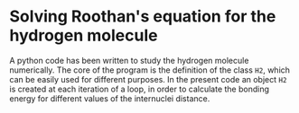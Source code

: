 # Solving Roothan's equation for the hydrogen molecule

A python code has been written to study the hydrogen molecule numerically.
The core of the program is the definition of the class `H2`, which can be
easily used for different purposes. In the present code an object `H2` is
created at each iteration of a loop, in order to calculate the bonding energy for different values of the internuclei distance.
